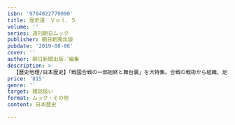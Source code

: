 ```yaml
---
isbn: '9784022779090'
title: 歴史道　Ｖｏｌ．５
volume: ''
series: 週刊朝日ムック
publisher: 朝日新聞出版
pubdate: '2019-08-06'
cover: ''
author: 朝日新聞出版／編集
description: >-
  【歴史地理/日本歴史】「戦国合戦の一部始終と舞台裏」を大特集。合戦の戦術から組織、足軽・雑兵の陣中生活まで、イラストや図版をふんだんに盛り込んで解説する。折込付録「絵で見て分かる！　陣形、家臣団構成、武術の身分」付き。歴史・時代小説ファン必読の内容。
price: '815'
genre: ''
target: 雑誌扱い
format: ムック・その他
content: 日本歴史

---
```

